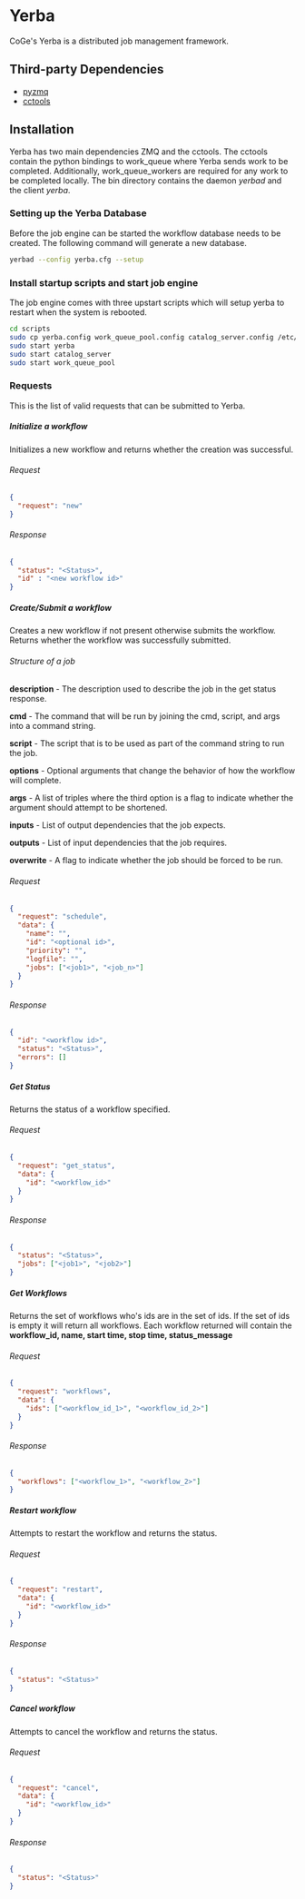 Yerba
=====

CoGe's Yerba is a distributed job management framework.

Third-party Dependencies
------------------------

 * [pyzmq](https://pypi.python.org/pypi/pyzmq)
 * [cctools](http://www3.nd.edu/~ccl/software/download.shtml)

Installation
------------

Yerba has two main dependencies ZMQ and the cctools. The cctools contain the
python bindings to work_queue where Yerba sends work to be completed.
Additionally, work_queue_workers are required for any work to be completed
locally. The bin directory contains the daemon _yerbad_ and the client _yerba_.

### Setting up the Yerba Database
Before the job engine can be started the workflow database needs to be created.
The following command will generate a new database.

```bash
yerbad --config yerba.cfg --setup
```

### Install startup scripts and start job engine

The job engine comes with three upstart scripts which will setup yerba to restart when the system is rebooted.

```bash
cd scripts
sudo cp yerba.config work_queue_pool.config catalog_server.config /etc/init.d/
sudo start yerba
sudo start catalog_server
sudo start work_queue_pool
```

### Requests
This is the list of valid requests that can be submitted to Yerba.

##### Initialize a workflow
Initializes a new workflow and returns whether the creation was successful.

###### Request
```json
{
  "request": "new"
}
```
###### Response
```json
{
  "status": "<Status>",
  "id" : "<new workflow id>"
}
```
##### Create/Submit a workflow
Creates a new workflow if not present otherwise submits the workflow. Returns whether the workflow was successfully submitted.

###### Structure of a job
__description__ - The description used to describe the job in the get status response.

__cmd__ - The command that will be run by joining the cmd, script, and args into a command string.

__script__ - The script that is to be used as part of the command string to run the job.

__options__ - Optional arguments that change the behavior of how the workflow will complete.

__args__ - A list of triples where the third option is a flag to indicate whether the argument should attempt to be shortened.

__inputs__ - List of output dependencies that the job expects.

__outputs__ - List of input dependencies that the job requires.

__overwrite__ - A flag to indicate whether the job should be forced to be run.

###### Request
```json
{
  "request": "schedule",
  "data": {
    "name": "",
    "id": "<optional id>",
    "priority": "",
    "logfile": "",
    "jobs": ["<job1>", "<job_n>"]
  }
}
```
###### Response
```json
{
  "id": "<workflow id>",
  "status": "<Status>",
  "errors": []
}
```
##### Get Status
Returns the status of a workflow specified.

###### Request
```json
{
  "request": "get_status",
  "data": {
    "id": "<workflow_id>"
  }
}
```
###### Response
```json
{
  "status": "<Status>",
  "jobs": ["<job1>", "<job2>"]
}
```
##### Get Workflows
Returns the set of workflows who's ids are in the set of ids. If the set of ids is empty it will return all workflows. Each workflow returned will contain the __workflow_id, name, start time, stop time, status_message__

###### Request
```json
{
  "request": "workflows",
  "data": {
    "ids": ["<workflow_id_1>", "<workflow_id_2>"]
  }
}
```
###### Response
```json
{
  "workflows": ["<workflow_1>", "<workflow_2>"]
}
```

##### Restart workflow
Attempts to restart the workflow and returns the status.

###### Request
```json
{
  "request": "restart",
  "data": {
    "id": "<workflow_id>"
  }
}
```
###### Response
```json
{
  "status": "<Status>"
}
```

##### Cancel workflow
Attempts to cancel the workflow and returns the status.

###### Request
```json
{
  "request": "cancel",
  "data": {
    "id": "<workflow_id>"
  }
}
```
###### Response
```json
{
  "status": "<Status>"
}
```
